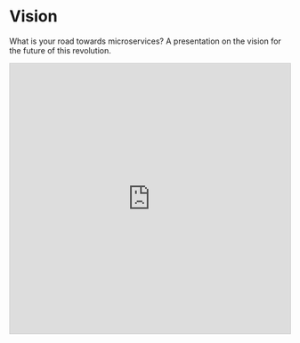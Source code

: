 <!--Themed-->

# Vision

What is your road towards microservices? A presentation on the vision for
the future of this revolution.

<div class="text-center">
<iframe src="http://www.slideshare.net/slideshow/embed_code/key/4cbPpGofsH6OFT" width="595" height="485" frameborder="0" marginwidth="0" marginheight="0" scrolling="no" style="border:1px solid #CCC; border-width:1px; margin-bottom:5px; max-width: 100%;" allowfullscreen> </iframe>
</div>
